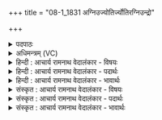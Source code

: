 +++
title = "08-1_1831 अग्निउज्योतिर्ज्योतिरग्निउन्द्रो"

+++
<details><summary>पदपाठः</summary>

अ꣣ग्निः꣢। ज्यो꣡तिः꣢꣯। ज्यो꣡तिः꣢꣯। अ꣣ग्निः꣢। इ꣡न्द्रः꣢꣯। ज्यो꣡तिः꣢꣯। ज्यो꣡तिः꣢꣯। इ꣡न्द्रः꣢꣯। सू꣡र्यः꣢꣯। ज्यो꣡तिः꣢꣯। ज्यो꣡तिः꣢꣯। सू꣡र्यः꣢꣯। १८३१।
</details>

<details><summary>अधिमन्त्रम् (VC)</summary>

- अग्निः
- अवत्सारः काश्यपः
- गायत्री
- षड्जः
</details>

<details><summary>हिन्दी : आचार्य रामनाथ वेदालंकार - विषयः</summary>

प्रथम मन्त्र में ज्योति का महत्त्व वर्णित है।
</details>

<details><summary>हिन्दी : आचार्य रामनाथ वेदालंकार - पदार्थः</summary>

पदार्थान्वय -  (अग्निः) पार्थिव अग्नि (ज्योतिः) एक ज्योति है, (ज्योतिः) वह ज्योति ही (अग्निः) वस्तुतः अग्नि है। (इन्द्रः) बिजली (ज्योतिः) एक ज्योति है, (ज्योतिः) वह ज्योति ही (इन्द्रः) वस्तुतः बिजली है। (सूर्यः) सूर्य (ज्योतिः) एक ज्योति है, (ज्योतिः) वह ज्योति ही (सूर्यः) वस्तुतः सूर्य है ॥१॥
</details>

<details><summary>हिन्दी : आचार्य रामनाथ वेदालंकार - भावार्थः</summary>

भावार्थ -  यद्यपि अग्नि,विद्युत् और सूर्य ये सब पृथिवी,जल,वायु,तेज और आकाश इन पञ्च तत्त्वों से मिलकर बने हुए हैं,तो भी अग्नि का अग्नित्व,विद्युत् का विद्युत्त्व और सूर्य का सूर्यत्व ज्योति के कारण से ही है,ज्योति के बिना उनमें कुछ भी महत्त्व अवशिष्ट नहीं रहेगा। इसी प्रकार मनुष्य का भी मनुष्यत्व अध्यात्म-ज्योति के कारण से ही है। इसलिए सब मनुष्यों को चाहिए कि अध्यात्म-ज्योति के सञ्चय का प्रयत्न करें ॥१॥
</details>

<details><summary>संस्कृत : आचार्य रामनाथ वेदालंकार - विषयः</summary>

अथ ज्योतिषो महत्त्वं वर्णयति।
</details>

<details><summary>संस्कृत : आचार्य रामनाथ वेदालंकार - पदार्थः</summary>

पदार्थान्वय -  (अग्निः) पार्थिवो वह्निः (ज्योतिः) एकं ज्योतिरस्ति(ज्योतिः)तज्ज्योतिरेव(अग्निः)वस्तुतः अग्निरुच्यते। (इन्द्रः) विद्युत् (ज्योतिः) एकं ज्योतिरस्ति, (ज्योतिः) तज्ज्योतिः एव (इन्द्रः) वस्तुतो विद्युदस्ति। (सूर्यः) आदित्यः (ज्योतिः) एकं ज्योतिरस्ति, (ज्योतिः) तज्ज्योतिः एव (सूर्यः) वस्तुतः सूर्योऽस्ति ॥१॥
</details>

<details><summary>संस्कृत : आचार्य रामनाथ वेदालंकार - भावार्थः</summary>

भावार्थ -  यद्यपि वह्निविद्युत्सूर्याः पृथिव्यप्तेजोवाय्वाकाशरूपपञ्चतत्त्वात्मकाः सन्ति तथापि वह्नेर्वह्नित्वं विद्युतो विद्युत्वं सूर्यस्य च सूर्यत्वं ज्योतिष्कारणादेव वर्तते,ज्योतिर्विना तेषु किमपि महत्त्वं नावशिष्येत। तथैव मनुष्यस्यापि मनुष्यत्वमध्यात्मज्योतिषः कारणादेव। अतः सर्वैर्मानवैरध्यात्मज्योतिषः सञ्चयस्य प्रयत्नो विधेयः ॥१॥
</details>